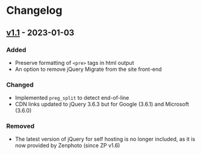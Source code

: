 # Changelog
## [v1.1] - 2023-01-03

### Added
* Preserve formatting of `<pre>` tags in html output
* An option to remove jQuery Migrate from the site front-end

### Changed
* Implemented `preg_split` to detect end-of-line
* CDN links updated to jQuery 3.6.3 but for Google (3.6.1) and Microsoft (3.6.0)

### Removed
* The latest version of jQuery for self hosting is no longer included, as it is now provided by Zenphoto (since ZP v1.6)


<!-- [Unreleased]: https://github.com/bic-ed/Tidy-Assets/compare/v1.1..master -->
[v1.1]: https://github.com/bic-ed/Tidy-Assets/compare/v1.0.0...v1.1
